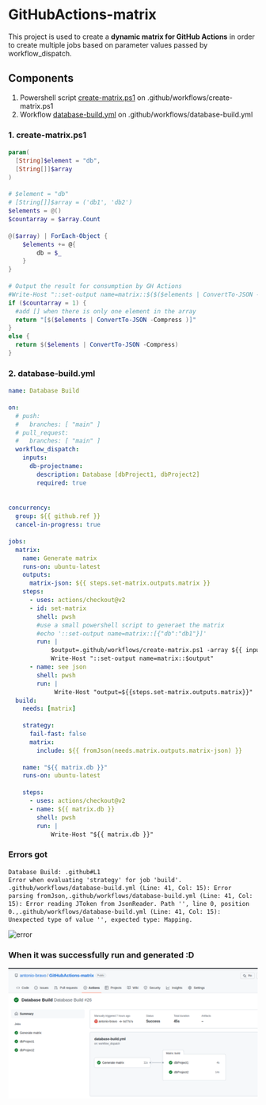 # GitHubActions-matrix

This project is used to create a **dynamic matrix for GitHub Actions** in order to create multiple jobs based on parameter values passed by workflow_dispatch.

## Components

1. Powershell script [create-matrix.ps1](https://github.com/antonio-bravo/GitHubActions-matrix/blob/main/.github/workflows/create-matrix.ps1) on .github/workflows/create-matrix.ps1
2. Workflow [database-build.yml](https://github.com/antonio-bravo/GitHubActions-matrix/blob/main/.github/workflows/database-build.yml) on .github/workflows/database-build.yml

### **1. create-matrix.ps1**
``` powershell
param(
  [String]$element = "db",
  [String[]]$array
)

# $element = "db"
# [String[]]$array = ('db1', 'db2')
$elements = @()
$countarray = $array.Count

@($array) | ForEach-Object {
    $elements += @{
        db = $_
    }
}

# Output the result for consumption by GH Actions
#Write-Host "::set-output name=matrix::$($($elements | ConvertTo-JSON -Compress) -replace '([\\]*)"', '$1$1\"'))"
if ($countarray = 1) {
  #add [] when there is only one element in the array
  return "[$($elements | ConvertTo-JSON -Compress )]"
}
else {
  return $($elements | ConvertTo-JSON -Compress)
}
```

### **2. database-build.yml**
``` yaml
name: Database Build

on:
  # push:
  #   branches: [ "main" ]
  # pull_request:
  #   branches: [ "main" ]
  workflow_dispatch:
    inputs:
      db-projectname:
        description: Database [dbProject1, dbProject2]
        required: true


concurrency:
  group: ${{ github.ref }}
  cancel-in-progress: true

jobs:
  matrix:
    name: Generate matrix
    runs-on: ubuntu-latest
    outputs:
      matrix-json: ${{ steps.set-matrix.outputs.matrix }}
    steps:
      - uses: actions/checkout@v2
      - id: set-matrix
        shell: pwsh
        #use a small powershell script to generaet the matrix
        #echo '::set-output name=matrix::[{"db":"db1"}]'
        run: |
            $output=.github/workflows/create-matrix.ps1 -array ${{ inputs.db-projectname }}
            Write-Host "::set-output name=matrix::$output"
      - name: see json
        shell: pwsh
        run: |
             Write-Host "output=${{steps.set-matrix.outputs.matrix}}"
  build:
    needs: [matrix]

    strategy:
      fail-fast: false
      matrix: 
        include: ${{ fromJson(needs.matrix.outputs.matrix-json) }}
    
    name: "${{ matrix.db }}"
    runs-on: ubuntu-latest 

    steps:
      - uses: actions/checkout@v2
      - name: ${{ matrix.db }}
        shell: pwsh
        run: |
            Write-Host "${{ matrix.db }}"
```

### **Errors got**
```
Database Build: .github#L1
Error when evaluating 'strategy' for job 'build'. .github/workflows/database-build.yml (Line: 41, Col: 15): Error parsing fromJson,.github/workflows/database-build.yml (Line: 41, Col: 15): Error reading JToken from JsonReader. Path '', line 0, position 0.,.github/workflows/database-build.yml (Line: 41, Col: 15): Unexpected type of value '', expected type: Mapping.
```
![error](error.png)

### **When it was successfully run and generated :D**
![ok](images/ok.png)